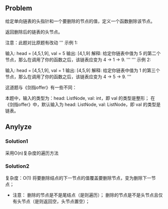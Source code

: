 ## Problem
给定单向链表的头指针和一个要删除的节点的值，定义一个函数删除该节点。

返回删除后的链表的头节点。

注意：此题对比原题有改动
'''
示例 1:

输入: head = [4,5,1,9], val = 5
输出: [4,1,9]
解释: 给定你链表中值为 5 的第二个节点，那么在调用了你的函数之后，该链表应变为 4 -> 1 -> 9.
'''
'''
示例 2:

输入: head = [4,5,1,9], val = 1
输出: [4,5,9]
解释: 给定你链表中值为 1 的第三个节点，那么在调用了你的函数之后，该链表应变为 4 -> 5 -> 9.
'''

这道题与《剑指offer》有一些不同：

本题中，输入的类型为：head: ListNode, val: int，即 val 的类型是整形；
在《剑指offer》中，默认输入为 head: ListNode, val: ListNode，即 val 的类型是链表。


## Anylyze
### Solution1
采用O(n)复杂度的遍历方法

### Solution2
复杂度：O(1)
将要删除结点的下一节点的值覆盖要删除节点，变为删除下一节点；
- 注意：
删除的节点是不是尾结点（是则遍历）；
删除的节点是不是头节点且仅有头节点（是则返回空，头节点置空）；

